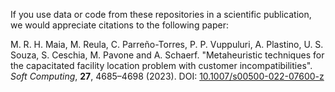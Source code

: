 If you use data or code from these repositories in a scientific publication, we would appreciate citations to the following paper:

M. R. H. Maia, M. Reula, C. Parreño-Torres, P. P. Vuppuluri, A. Plastino, U. S. Souza, S. Ceschia, M. Pavone and A. Schaerf. "Metaheuristic techniques for the capacitated facility location problem with customer incompatibilities". *Soft Computing*, **27**, 4685–4698 (2023). DOI: [10.1007/s00500-022-07600-z](https://doi.org/10.1007/s00500-022-07600-z)
